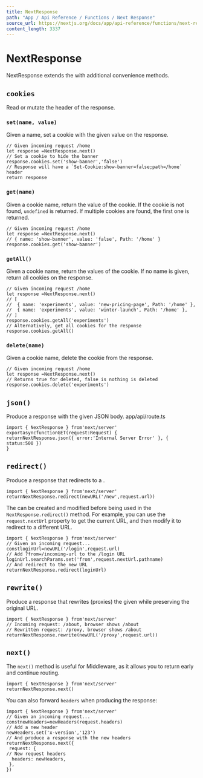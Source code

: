 ```yaml
---
title: NextResponse
path: "App / Api Reference / Functions / Next Response"
source_url: https://nextjs.org/docs/app/api-reference/functions/next-response
content_length: 3337
---
```


# NextResponse
NextResponse extends the with additional convenience methods.
## `cookies`
Read or mutate the header of the response.
### `set(name, value)`
Given a name, set a cookie with the given value on the response.
```
// Given incoming request /home
let response =NextResponse.next()
// Set a cookie to hide the banner
response.cookies.set('show-banner','false')
// Response will have a `Set-Cookie:show-banner=false;path=/home` header
return response
```

### `get(name)`
Given a cookie name, return the value of the cookie. If the cookie is not found, `undefined` is returned. If multiple cookies are found, the first one is returned.
```
// Given incoming request /home
let response =NextResponse.next()
// { name: 'show-banner', value: 'false', Path: '/home' }
response.cookies.get('show-banner')
```

### `getAll()`
Given a cookie name, return the values of the cookie. If no name is given, return all cookies on the response.
```
// Given incoming request /home
let response =NextResponse.next()
// [
//  { name: 'experiments', value: 'new-pricing-page', Path: '/home' },
//  { name: 'experiments', value: 'winter-launch', Path: '/home' },
// ]
response.cookies.getAll('experiments')
// Alternatively, get all cookies for the response
response.cookies.getAll()
```

### `delete(name)`
Given a cookie name, delete the cookie from the response.
```
// Given incoming request /home
let response =NextResponse.next()
// Returns true for deleted, false is nothing is deleted
response.cookies.delete('experiments')
```

## `json()`
Produce a response with the given JSON body.
app/api/route.ts
```
import { NextResponse } from'next/server'
exportasyncfunctionGET(request:Request) {
returnNextResponse.json({ error:'Internal Server Error' }, { status:500 })
}
```

## `redirect()`
Produce a response that redirects to a .
```
import { NextResponse } from'next/server'
returnNextResponse.redirect(newURL('/new',request.url))
```

The can be created and modified before being used in the `NextResponse.redirect()` method. For example, you can use the `request.nextUrl` property to get the current URL, and then modify it to redirect to a different URL.
```
import { NextResponse } from'next/server'
// Given an incoming request...
constloginUrl=newURL('/login',request.url)
// Add ?from=/incoming-url to the /login URL
loginUrl.searchParams.set('from',request.nextUrl.pathname)
// And redirect to the new URL
returnNextResponse.redirect(loginUrl)
```

## `rewrite()`
Produce a response that rewrites (proxies) the given while preserving the original URL.
```
import { NextResponse } from'next/server'
// Incoming request: /about, browser shows /about
// Rewritten request: /proxy, browser shows /about
returnNextResponse.rewrite(newURL('/proxy',request.url))
```

## `next()`
The `next()` method is useful for Middleware, as it allows you to return early and continue routing.
```
import { NextResponse } from'next/server'
returnNextResponse.next()
```

You can also forward `headers` when producing the response:
```
import { NextResponse } from'next/server'
// Given an incoming request...
constnewHeaders=newHeaders(request.headers)
// Add a new header
newHeaders.set('x-version','123')
// And produce a response with the new headers
returnNextResponse.next({
 request: {
// New request headers
  headers: newHeaders,
 },
})
```
